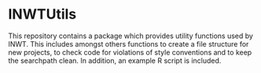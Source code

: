 # INWTUtils
This repository contains a package which provides utility functions used by
INWT. This includes amongst others functions to create a file structure for new
projects, to check code for violations of style conventions and to keep the
searchpath clean. In addition, an example R script is included.
